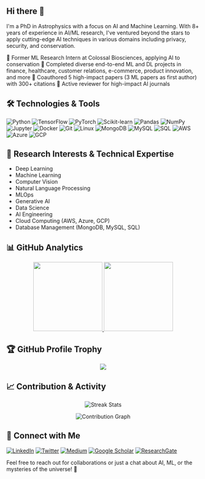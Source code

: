 ## Hi there 👋

<!--
**abhishek-jana/abhishek-jana** is a ✨ _special_ ✨ repository because its `README.md` (this file) appears on your GitHub profile.

Here are some ideas to get you started:

- 🔭 I’m currently working on ...
- 🌱 I’m currently learning ...
- 👯 I’m looking to collaborate on ...
- 🤔 I’m looking for help with ...
- 💬 Ask me about ...
- 📫 How to reach me: ...
- 😄 Pronouns: ...
- ⚡ Fun fact: ...
-->

I'm a PhD in Astrophysics with a focus on AI and Machine Learning. With 8+ years of experience in AI/ML research, I've ventured beyond the stars to apply cutting-edge AI techniques in various domains including privacy, security, and conservation.

🔭 Former ML Research Intern at Colossal Biosciences, applying AI to conservation
🧠 Completed diverse end-to-end ML and DL projects in finance, healthcare, customer relations, e-commerce, product innovation, and more
📝 Coauthored 5 high-impact papers (3 ML papers as first author) with 300+ citations
👀 Active reviewer for high-impact AI journals

## 🛠️ Technologies & Tools

![Python](https://img.shields.io/badge/-Python-3776AB?style=flat-square&logo=python&logoColor=white)
![TensorFlow](https://img.shields.io/badge/-TensorFlow-FF6F00?style=flat-square&logo=tensorflow&logoColor=white)
![PyTorch](https://img.shields.io/badge/-PyTorch-EE4C2C?style=flat-square&logo=pytorch&logoColor=white)
![Scikit-learn](https://img.shields.io/badge/-Scikit--learn-F7931E?style=flat-square&logo=scikit-learn&logoColor=white)
![Pandas](https://img.shields.io/badge/-Pandas-150458?style=flat-square&logo=pandas&logoColor=white)
![NumPy](https://img.shields.io/badge/-NumPy-013243?style=flat-square&logo=numpy&logoColor=white)
![Jupyter](https://img.shields.io/badge/-Jupyter-F37626?style=flat-square&logo=jupyter&logoColor=white)
![Docker](https://img.shields.io/badge/-Docker-2496ED?style=flat-square&logo=docker&logoColor=white)
![Git](https://img.shields.io/badge/-Git-F05032?style=flat-square&logo=git&logoColor=white)
![Linux](https://img.shields.io/badge/-Linux-FCC624?style=flat-square&logo=linux&logoColor=black)
![MongoDB](https://img.shields.io/badge/-MongoDB-47A248?style=flat-square&logo=mongodb&logoColor=white)
![MySQL](https://img.shields.io/badge/-MySQL-4479A1?style=flat-square&logo=mysql&logoColor=white)
![SQL](https://img.shields.io/badge/-SQL-CC2927?style=flat-square&logo=microsoft-sql-server&logoColor=white)
![AWS](https://img.shields.io/badge/-AWS-232F3E?style=flat-square&logo=amazon-aws&logoColor=white)
![Azure](https://img.shields.io/badge/-Azure-0089D6?style=flat-square&logo=microsoft-azure&logoColor=white)
![GCP](https://img.shields.io/badge/-GCP-4285F4?style=flat-square&logo=google-cloud&logoColor=white)

## 🔬 Research Interests & Technical Expertise

- Deep Learning
- Machine Learning
- Computer Vision
- Natural Language Processing
- MLOps
- Generative AI
- Data Science
- AI Engineering
- Cloud Computing (AWS, Azure, GCP)
- Database Management (MongoDB, MySQL, SQL)

## 📊 GitHub Analytics

<p align="center">
<a href="https://github.com/yourusername">
  <img height="180em" src="https://github-readme-stats.vercel.app/api?username=yourusername&show_icons=true&theme=radical&include_all_commits=true&count_private=true"/>
  <img height="180em" src="https://github-readme-stats.vercel.app/api/top-langs/?username=yourusername&layout=compact&langs_count=8&theme=radical"/>
</a>
</p>

## 🏆 GitHub Profile Trophy
<p align="center">
  <a href="https://github.com/ryo-ma/github-profile-trophy">
    <img src="https://github-profile-trophy.vercel.app/?username=yourusername&theme=radical&row=1&column=6"/>
  </a>
</p>

## 📈 Contribution & Activity

<p align="center">
  <img src="https://github-readme-streak-stats.herokuapp.com/?user=yourusername&theme=radical" alt="Streak Stats"/>
</p>

<p align="center">
  <img src="https://activity-graph.herokuapp.com/graph?username=yourusername&theme=react-dark" alt="Contribution Graph"/>
</p>

## 🤝 Connect with Me

[![LinkedIn](https://img.shields.io/badge/-LinkedIn-0077B5?style=flat-square&logo=linkedin&logoColor=white)]([https://www.linkedin.com/in/yourusername/](https://www.linkedin.com/in/ajana-1992/))
[![Twitter](https://img.shields.io/badge/-Twitter-1DA1F2?style=flat-square&logo=twitter&logoColor=white)]([https://twitter.com/yourusername](https://x.com/AbhishekJana15))
[![Medium](https://img.shields.io/badge/-Medium-12100E?style=flat-square&logo=medium&logoColor=white)]([https://medium.com/@yourusername](https://abhijana.medium.com/))
[![Google Scholar](https://img.shields.io/badge/-Google%20Scholar-4285F4?style=flat-square&logo=google-scholar&logoColor=white)]([https://scholar.google.com/citations?user=youruserid](https://scholar.google.com/citations?user=DCN3neAAAAAJ&hl=en))
[![ResearchGate](https://img.shields.io/badge/-ResearchGate-00CCBB?style=flat-square&logo=researchgate&logoColor=white)]([https://www.researchgate.net/profile/yourprofile](https://www.researchgate.net/profile/Abhishek-Jana-5))

Feel free to reach out for collaborations or just a chat about AI, ML, or the mysteries of the universe! 🌌
